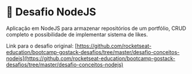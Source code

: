 # 🍕 Desafio NodeJS

Aplicação em NodeJS para armazenar repositórios de um portfólio, CRUD completo e possibilidade de implementar sistema de likes.

Link para o desafio original: [https://github.com/rocketseat-education/bootcamp-gostack-desafios/tree/master/desafio-conceitos-nodejs](https://github.com/rocketseat-education/bootcamp-gostack-desafios/tree/master/desafio-conceitos-nodejs)
